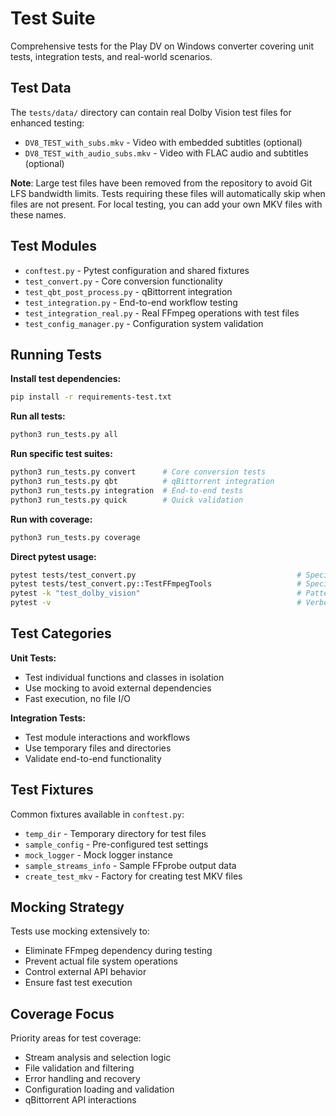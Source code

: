 # Test Suite

Comprehensive tests for the Play DV on Windows converter covering unit tests, integration tests, and real-world scenarios.

## Test Data

The `tests/data/` directory can contain real Dolby Vision test files for enhanced testing:

- `DV8_TEST_with_subs.mkv` - Video with embedded subtitles (optional)
- `DV8_TEST_with_audio_subs.mkv` - Video with FLAC audio and subtitles (optional)

**Note**: Large test files have been removed from the repository to avoid Git LFS bandwidth limits.
Tests requiring these files will automatically skip when files are not present.
For local testing, you can add your own MKV files with these names.

## Test Modules

- `conftest.py` - Pytest configuration and shared fixtures
- `test_convert.py` - Core conversion functionality
- `test_qbt_post_process.py` - qBittorrent integration
- `test_integration.py` - End-to-end workflow testing
- `test_integration_real.py` - Real FFmpeg operations with test files
- `test_config_manager.py` - Configuration system validation

## Running Tests

**Install test dependencies:**
```bash
pip install -r requirements-test.txt
```

**Run all tests:**
```bash
python3 run_tests.py all
```

**Run specific test suites:**
```bash
python3 run_tests.py convert      # Core conversion tests
python3 run_tests.py qbt          # qBittorrent integration
python3 run_tests.py integration  # End-to-end tests
python3 run_tests.py quick        # Quick validation
```

**Run with coverage:**
```bash
python3 run_tests.py coverage
```

**Direct pytest usage:**
```bash
pytest tests/test_convert.py                                    # Specific module
pytest tests/test_convert.py::TestFFmpegTools                   # Specific class
pytest -k "test_dolby_vision"                                   # Pattern matching
pytest -v                                                       # Verbose output
```

## Test Categories

**Unit Tests:**
- Test individual functions and classes in isolation
- Use mocking to avoid external dependencies
- Fast execution, no file I/O

**Integration Tests:**
- Test module interactions and workflows
- Use temporary files and directories
- Validate end-to-end functionality

## Test Fixtures

Common fixtures available in `conftest.py`:

- `temp_dir` - Temporary directory for test files
- `sample_config` - Pre-configured test settings
- `mock_logger` - Mock logger instance
- `sample_streams_info` - Sample FFprobe output data
- `create_test_mkv` - Factory for creating test MKV files

## Mocking Strategy

Tests use mocking extensively to:
- Eliminate FFmpeg dependency during testing
- Prevent actual file system operations
- Control external API behavior
- Ensure fast test execution

## Coverage Focus

Priority areas for test coverage:
- Stream analysis and selection logic
- File validation and filtering
- Error handling and recovery
- Configuration loading and validation
- qBittorrent API interactions
